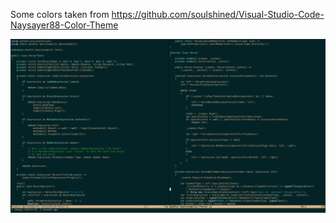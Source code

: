 Some colors taken from https://github.com/soulshined/Visual-Studio-Code-Naysayer88-Color-Theme

![Screenshot](screenshot.png)
